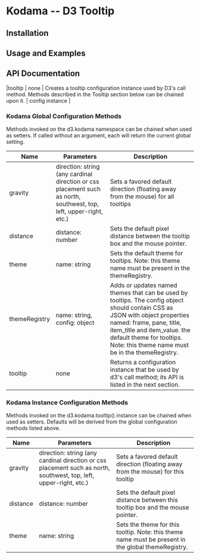 # Kodama -- D3 Tooltip

## Installation

## Usage and Examples


## API Documentation

|tooltip | none | Creates a tooltip configuration instance used by D3's call method. Methods described in the Tooltip section below can be chained upon it. | config instance | 

### Kodama Global Configuration Methods

Methods invoked on the d3.kodama namespace can be chained when used as setters. If called without an argument, each will return the current global setting.

|Name | Parameters | Description |
|-----|------------------------|-------------|
|gravity | direction: string (any cardinal direction or css placement such as north, southwest, top, left, upper-right, etc.) | Sets a favored default direction (floating away from the mouse) for all tooltips | 
|distance | distance: number | Sets the default pixel distance between the tooltip box and the mouse pointer. |
|theme | name: string | Sets the default theme for tooltips. Note: this theme name must be present in the themeRegistry. |
|themeRegistry | name: string, config: object | Adds or updates named themes that can be used by tooltips. The config object should contain CSS as JSON with object properties named: frame, pane, title, item_title and item_value. the default theme for tooltips. Note: this theme name must be in the themeRegistry. |
|tooltip | none | Returns a configuration instance that be used by d3's call method; its API is listed in the next section. |

### Kodama Instance Configuration Methods

Methods invoked on the d3.kodama.tooltip() instance can be chained when used as setters. Defaults will be derived from the global configuration methods listed above.

|Name | Parameters | Description |
|-----|------------------------|-------------|
|gravity | direction: string (any cardinal direction or css placement such as north, southwest, top, left, upper-right, etc.) | Sets a favored default direction (floating away from the mouse) for this tooltip | 
|distance | distance: number | Sets the default pixel distance between this tooltip box and the mouse pointer. |
|theme | name: string | Sets the theme for this tooltip. Note: this theme name must be present in the global themeRegistry. |


